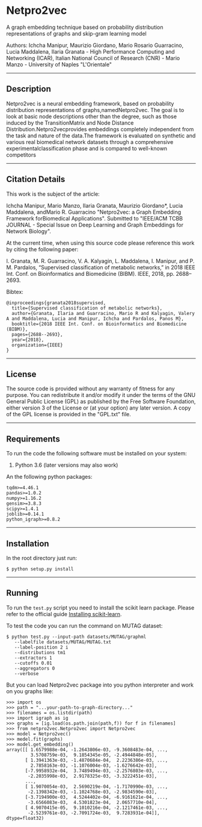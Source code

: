 # Netpro2vec
A graph embedding technique based on probability distribution representations of graphs and skip-gram learning model

Authors: Ichcha Manipur, Maurizio Giordano, Mario Rosario Guarracino, Lucia Maddalena, Ilaria Granata - 
High Performance Computing and Networking (ICAR), Italian National Council of Research (CNR) - 
Mario Manzo - University of Naples "L'Orientale"

----------------------
Description
----------------------

Netpro2vec is a neural embedding framework, based on probability distribution representations of graphs,namedNetpro2vec. The goal is to look at basic node descriptions other than the degree, such as those induced by the TransitionMatrix and Node Distance Distribution.Netpro2vecprovides embeddings completely independent from the task and nature of the data.The framework is evaluated on synthetic and various real biomedical network datasets through a comprehensive experimentalclassification phase and is compared to well-known competitors

----------------------
Citation Details
----------------------
  
This work is the subject of the article:

Ichcha Manipur, Mario Manzo, Ilaria Granata, Maurizio Giordano*, Lucia Maddalena, andMario R. Guarracino
"Netpro2vec: a Graph Embedding Framework forBiomedical Applications".
Submitted to "IEEE/ACM TCBB JOURNAL - Special Issue on Deep Learning and Graph Embeddings for Network Biology".
 
At the current time, when using this source code please reference this work by citing the following
paper:

I. Granata, M. R. Guarracino, V. A. Kalyagin, L. Maddalena, I. Manipur, and P. M. Pardalos,
“Supervised classification of metabolic networks,” 
in 2018 IEEE Int. Conf. on Bioinformatics and Biomedicine (BIBM). 
IEEE, 2018, pp. 2688–2693.
 
Bibtex:

```
@inproceedings{granata2018supervised,
  title={Supervised classification of metabolic networks},
  author={Granata, Ilaria and Guarracino, Mario R and Kalyagin, Valery A and Maddalena, Lucia and Manipur, Ichcha and Pardalos, Panos M},
  booktitle={2018 IEEE Int. Conf. on Bioinformatics and Biomedicine (BIBM)},
  pages={2688--2693},
  year={2018},
  organization={IEEE}
}
```

----------------------
License
----------------------
  
The source code is provided without any warranty of fitness for any purpose.
You can redistribute it and/or modify it under the terms of the
GNU General Public License (GPL) as published by the Free Software Foundation,
either version 3 of the License or (at your option) any later version.
A copy of the GPL license is provided in the "GPL.txt" file.

----------------------
Requirements
----------------------

To run the code the following software must be installed on your system:

1. Python 3.6 (later versions may also work)

An the following python packages:

```
tqdm>=4.46.1
pandas>=1.0.2
numpy>=1.16.2
gensim>=3.8.3
scipy>=1.4.1
joblib>=0.14.1
python_igraph>=0.8.2
```

----------------------
Installation
----------------------

In the root directory just run:

```
$ python setup.py install
```
----------------------
Running
----------------------

To run the <code>test.py</code> script you need to install the scikit learn package.
Please refer to the official guide [Installing scikit-learn](https://scikit-learn.org/stable/install.html).

To test the code you can run the command on MUTAG dataset:
```
$ python test.py --input-path datasets/MUTAG/graphml 
   --labelfile datasets/MUTAG/MUTAG.txt 
   --label-position 2 i
   --distributions tm1 
   --extractors 1 
   --cutoffs 0.01 
   --aggregators 0 
   --verbose
```
But you can load Netpro2vec package into you python interpreter and work on you graphs like:

```
>>> import os
>>> path = "...your-path-to-graph-directory..."
>>> filenames = os.listdir(path)
>>> import igraph as ig 
>>> graphs = [ig.load(os.path.join(path,f)) for f in filenames]
>>> from netpro2vec.Netpro2vec import Netpro2vec
>>> model = Netpro2vec()
>>> medel.fit(graphs)
>>> model.get_embedding()
array([[ 1.6579988e-04, -1.2643806e-03, -9.3608483e-04, ...,
         3.5708759e-03,  9.1854345e-05, -2.4944848e-05],
       [ 1.3941363e-03, -1.4870684e-04,  2.2236386e-03, ...,
         2.7858163e-03, -1.1076004e-03, -1.6276642e-03],
       [-7.9958932e-04,  3.7489494e-03, -2.2576803e-03, ...,
        -2.2035998e-03,  2.9178325e-03, -3.3222451e-03],
       ...,
       [ 1.9070054e-03,  2.5690219e-04, -1.7170990e-03, ...,
        -2.1398342e-03, -1.1024768e-03, -2.9834590e-03],
       [-3.7194900e-03,  4.5244402e-04, -6.9161621e-04, ...,
        -3.6566083e-03,  4.5301823e-04,  2.0657710e-04],
       [ 4.9070415e-05,  9.1010216e-04, -2.1217461e-03, ...,
        -2.5239761e-03, -2.7091724e-03,  9.7283931e-04]], dtype=float32)
```
